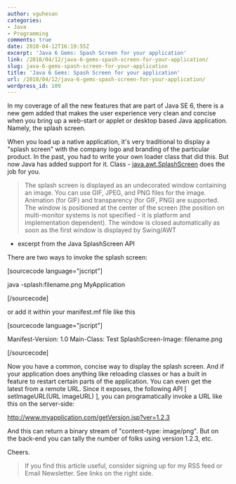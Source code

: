 ```yaml
---
author: vguhesan
categories:
- Java
- Programming
comments: true
date: 2010-04-12T16:19:55Z
excerpt: 'Java 6 Gems: Spash Screen for your application'
link: /2010/04/12/java-6-gems-spash-screen-for-your-application/
slug: java-6-gems-spash-screen-for-your-application
title: 'Java 6 Gems: Spash Screen for your application'
url: /2010/04/12/java-6-gems-spash-screen-for-your-application/
wordpress_id: 109
---
```


In my coverage of all the new features that are part of Java SE 6, there is a new gem added that makes the user experience very clean and concise when you bring up a web-start or applet or desktop based Java application. Namely, the splash screen.

When you load up a native application, it's very traditional to display a "splash screen" with the company logo and branding of the particular product. In the past, you had to write your own loader class that did this. But now Java has added support for it. Class - [java.awt.SplashScreen](http://java.sun.com/javase/6/docs/api/java/awt/SplashScreen.html) does the job for you.


<blockquote>The splash screen is displayed as an   undecorated window containing an image. You can use GIF, JPEG, and PNG  files  for the image. Animation (for GIF) and transparency (for GIF, PNG) are  supported. The window is positioned at the center of the screen (the  position on multi-monitor systems is not specified - it is platform and    implementation dependent).  The window is closed automatically as soon as the first window is  displayed by  Swing/AWT</blockquote>


- excerpt from the Java SplashScreen API

There are two ways to invoke the splash screen:

[sourcecode language="jscript"]

java -splash:filename.png MyApplication

[/sourcecode]

or add it within your manifest.mf file like this

[sourcecode language="jscript"]

Manifest-Version: 1.0
Main-Class: Test
SplashScreen-Image: filename.png

[/sourcecode]

Now you have a common, concise way to display the splash screen. And if your application does anything like reloading classes or has a built in feature to restart certain parts of the application. You can even get the latest from a remote URL. Since it exposes, the following API [ setImageURL(URL imageURL) ], you can programatically invoke a URL like this on the server-side:

http://www.myapplication.com/getVersion.jsp?ver=1.2.3

And this can return a binary stream of "content-type: image/png". But on the back-end you can tally the number of folks using version 1.2.3, etc. 

Cheers.



<blockquote>If you find this article useful, consider signing up for my RSS feed or Email Newsletter. See links on the right side.</blockquote>
